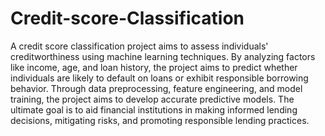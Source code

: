 # Credit-score-Classification

A credit score classification project aims to assess individuals' creditworthiness using machine learning techniques. By analyzing factors like income, age, and loan history, the project aims to predict whether individuals are likely to default on loans or exhibit responsible borrowing behavior. Through data preprocessing, feature engineering, and model training, the project aims to develop accurate predictive models. The ultimate goal is to aid financial institutions in making informed lending decisions, mitigating risks, and promoting responsible lending practices.
